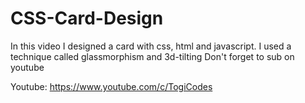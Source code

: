 # CSS-Card-Design
In this video I designed a card with css, html and javascript. I used a technique called glassmorphism and 3d-tilting Don't forget to sub on youtube

Youtube: https://www.youtube.com/c/TogiCodes
